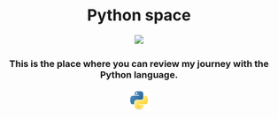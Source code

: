 <h1 align="center">Python space</h1>

<p align="center">
  <img src="https://scontent-frt3-2.xx.fbcdn.net/v/t1.15752-9/338880442_564561848825071_1482388048537249198_n.png?_nc_cat=110&ccb=1-7&_nc_sid=ae9488&_nc_ohc=tl2rKNK0kuwAX9HBeIe&_nc_ht=scontent-frt3-2.xx&oh=03_AdT5mnVJcZ4u07BhF2i679QQnRiJoQYeWgiO9RJxsQrHrw&oe=645A66FA" width="65%" style="max-width: 480px;" frameBorder="0" class="giphy-embed" allowFullScreen></img>
</p>

<h3 align="center">This is the place where you can review my journey with the Python language.</h3>

<p align="center"> <a target="_blank" rel="noreferrer"> <img src="https://raw.githubusercontent.com/devicons/devicon/master/icons/python/python-original.svg" alt="python" width="40" height="40"/> </a> </p>
